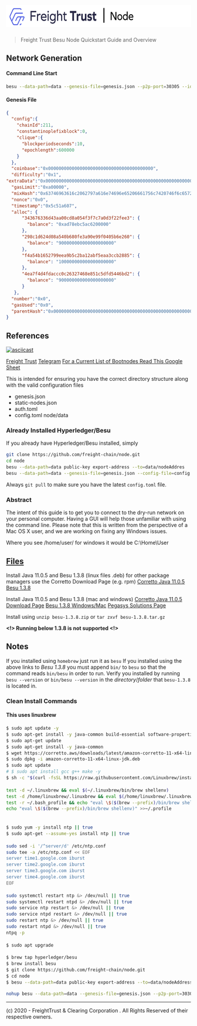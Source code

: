 # <img src="header.png" alt="Freight Trust Node" height="60px">

> Freight Trust Besu Node Quickstart Guide and Overview 

## Network Generation

#### Command Line Start
```bash
besu --data-path=data --genesis-file=genesis.json --p2p-port=30305 --identity=FreightTrustValidator --bootnodes=enode://694c9cdd1a95ea242cf194d6e0738c44379446ed59abe1a34763dd48f700a3edf3f849b5b2127d38202583ec17eecee604d15d3c7bf83a86494c26571507400e@54.226.223.85:30305
```
#### Genesis File 

```json
{
  "config":{
    "chainId":211,
    "constantinoplefixblock":0,
    "clique":{
      "blockperiodseconds":10,
      "epochlength":600000
    }
  },
  "coinbase":"0x0000000000000000000000000000000000000000",
  "difficulty":"0x1",
"extraData":"0x0000000000000000000000000000000000000000000000000000000000000000ebf35eb8d75ba70f939d2e1269202c60c864432e0000000000000000000000000000000000000000000000000000000000000000000000000000000000000000000000000000000000000000000000000000000000",
  "gasLimit":"0xa00000",
  "mixHash":"0x63746963616c2062797a616e74696e65206661756c7420746f6c6572616e6365",
  "nonce":"0x0",
  "timestamp":"0x5c51a607",
  "alloc": {
      "343676336d43aa00cd8a054f3f7c7a0d3f22fee3": {
        "balance": "0xad78ebc5ac6200000"
      },
      "298c1d624d08a540b680fe3a90e99f0405b6e260": {
        "balance": "900000000000000000000"
      },
      "f4a54b1652799eea9b5c2ba12abf5eaa3ccb2885": {
        "balance": "100000000000000000000"
      },
      "4ea7f4d4fdaccc0c26327468e851c5dfd5446bd2": {
        "balance": "900000000000000000000"
      }
   },
  "number":"0x0",
  "gasUsed":"0x0",
  "parentHash":"0x0000000000000000000000000000000000000000000000000000000000000000"
}
```

## References

[![asciicast](https://asciinema.org/a/9FtsNbMP4KaYOX8n4s4bvb88r.svg)](https://asciinema.org/a/9FtsNbMP4KaYOX8n4s4bvb88r)

[Freight Trust](https://freighttrust.com)
[Telegram](https://t.me/freighttrust)
[For a Current List of Bootnodes Read This Google Sheet](https://docs.google.com/spreadsheets/d/1MQkG1gmciT5mw9tdod3sHryRvUxTXBjt7c1fgg9ndQQ/edit?usp=sharing)

This is intended for ensuring you have the correct directory structure along with the valid configuration files
- genesis.json
- static-nodes.json
- auth.toml
- config.toml
node/data


### Already Installed Hyperledger/Besu
If you already have Hyperledger/Besu installed, simply
```bash
git clone https://github.com/freight-chain/node.git
cd node
besu --data-path=data public-key export-address --to=data/nodeAddres
besu --data-path=data --genesis-file=genesis.json --config-file=config.toml --p2p-port=30303 --rpc-http-enabled --rpc-http-api=ETH,NET,CLIQUE --host-whitelist="*" --rpc-http-cors-origins="all" --rpc-http-port=8545
```
Always `git pull` to make sure you have the latest `config.toml` file. 

### Abstract
The intent of this guide is to get you to connect to the dry-run network on your personal computer. Having a GUI will help those unfamiliar with using the command line. Please note that this is written from the perspective of a Mac OS X user, and we are working on fixing any Windows issues.

Where you see /home/user/ for windows it would be C:\Home\User


## [Files](#files)
Install Java 11.0.5 and Besu 1.3.8 (linux files .deb) for other package managers use the Corretto Download Page (e.g. rpm)
[Corretto Java 11.0.5](https://corretto.aws/downloads/resources/11.0.5.10.1/java-11-amazon-corretto-jdk_11.0.5.10-1_amd64.deb)
[Besu 1.3.8](https://bintray.com/api/ui/download/hyperledger-org/besu-repo/besu-1.3.8.tar.gz)

Install Java 11.0.5 and Besu 1.3.8 (mac and windows)
[Corretto Java 11.0.5 Download Page](https://docs.aws.amazon.com/corretto/latest/corretto-11-ug/downloads-list.html)
[Besu 1.3.8 Windows/Mac](https://bintray.com/api/ui/download/hyperledger-org/besu-repo/besu-1.3.8.zip)
[Pegasys Solutions Page](https://pegasys.tech/solutions/hyperledger-besu/)

Install using `unzip besu-1.3.8.zip` or `tar zxvf besu-1.3.8.tar.gz`

**<!> Running below 1.3.8 is not supported <!>**

## Notes
If you installed using `homebrew` just run it as `besu`
If you installed using the above links to *Besu 1.3.8* you must append `bin/` to `besu` so that the command reads `bin/besu` in order to run. 
Verify you installed by running `besu --version` or `bin/besu --version` in the *directory*/*folder* that `besu-1.3.8` is located in.

### Clean Install Commands 
#### This uses linuxbrew 
```bash
$ sudo apt update -y
$ sudo apt-get install -y java-common build-essential software-properties-common # curl file git software-properties-common ca-certificates wget gnupg-agent apt-transport-https
$ sudo apt-get update
$ sudo apt-get install -y java-common
$ wget https://corretto.aws/downloads/latest/amazon-corretto-11-x64-linux-jdk.deb
$ sudo dpkg -i amazon-corretto-11-x64-linux-jdk.deb
$ sudo apt update
# $ sudo apt install gcc g++ make -y
$ sh -c "$(curl -fsSL https://raw.githubusercontent.com/Linuxbrew/install/master/install.sh)"

test -d ~/.linuxbrew && eval $(~/.linuxbrew/bin/brew shellenv)
test -d /home/linuxbrew/.linuxbrew && eval $(/home/linuxbrew/.linuxbrew/bin/brew shellenv)
test -r ~/.bash_profile && echo "eval \$($(brew --prefix)/bin/brew shellenv)" >>~/.bash_profile
echo "eval \$($(brew --prefix)/bin/brew shellenv)" >>~/.profile


$ sudo yum -y install ntp || true
$ sudo apt-get --assume-yes install ntp || true

sudo sed -i '/^server/d' /etc/ntp.conf
sudo tee -a /etc/ntp.conf << EOF
server time1.google.com iburst
server time2.google.com iburst
server time3.google.com iburst
server time4.google.com iburst
EOF

sudo systemctl restart ntp &> /dev/null || true
sudo systemctl restart ntpd &> /dev/null || true
sudo service ntp restart &> /dev/null || true
sudo service ntpd restart &> /dev/null || true
sudo restart ntp &> /dev/null || true
sudo restart ntpd &> /dev/null || true
ntpq -p

$ sudo apt upgrade

$ brew tap hyperledger/besu
$ brew install besu
$ git clone https://github.com/freight-chain/node.git
$ cd node
$ besu --data-path=data public-key export-address --to=data/nodeAddress
```

```bash
nohup besu --data-path=data --genesis-file=genesis.json --p2p-port=30303 --rpc-http-enabled --rpc-http-api=ETH,NET,CLIQUE --host-whitelist="*" --rpc-http-cors-origins="all" --rpc-http-port=8545 > /home/ubuntu/ft-node-log 2>&1 &
```
---

(c) 2020 - FreightTrust & Clearing Corporation . All Rights Reserved of their respective owners.
